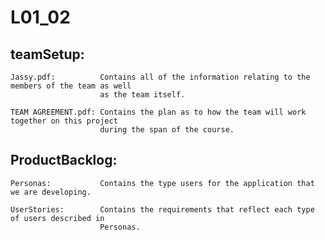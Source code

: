 # L01_02

## teamSetup:
 
    Jassy.pdf:          Contains all of the information relating to the members of the team as well
                        as the team itself.
                        
    TEAM AGREEMENT.pdf: Contains the plan as to how the team will work together on this project
                        during the span of the course.

## ProductBacklog:
	
	Personas:			Contains the type users for the application that we are developing.

	UserStories:		Contains the requirements that reflect each type of users described in 
						Personas.
						
